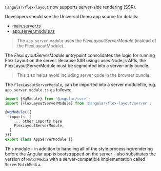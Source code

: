 `@angular/flex-layout` now supports server-side rendering (SSR). 

Developers should see the Universal Demo app source for details:

*  [main.server.ts](https://github.com/angular/flex-layout/blob/master/projects/apps/universal-demo-app/src/main.server.ts)
*  [app.server.module.ts](https://github.com/angular/flex-layout/blob/master/projects/apps/universal-demo-app/src/app/app.server.module.ts)

>  The `app.server.module` uses the *FlexLayoutServerModule* (instead of the FlexLayoutModule). 

The *FlexLayoutServerModule* entrypoint consolidates the logic for running Flex Layout on the server. Because SSR usings uses Node.js APIs, the FlexLayoutServerModule must be segmented into a server-only bundle. 

> This also helps avoid including server code in the browser bundle.

The `FlexLayoutServerModule`, can be imported into a server modulefile, e.g. `app.server.module.ts` as follows: 

```typescript
import {NgModule} from '@angular/core';
import {FlexLayoutServerModule} from '@angular/flex-layout/server';

@NgModule(({
  imports: [
    ... other imports here
    FlexLayoutServerModule,
  ]
}))
export class AppServerModule {}
```

This module - in addition to handling all of the style processing/rendering before the Angular app is
bootstrapped on the server - also substitutes the version of `MatchMedia` with a server-compatible
implementation called `ServerMatchMedia`.